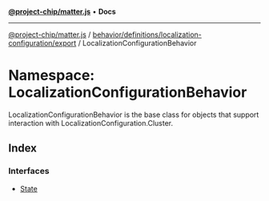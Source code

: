 [**@project-chip/matter.js**](../../../../../../README.md) • **Docs**

***

[@project-chip/matter.js](../../../../../../modules.md) / [behavior/definitions/localization-configuration/export](../../README.md) / LocalizationConfigurationBehavior

# Namespace: LocalizationConfigurationBehavior

LocalizationConfigurationBehavior is the base class for objects that support interaction with LocalizationConfiguration.Cluster.

## Index

### Interfaces

- [State](interfaces/State.md)
